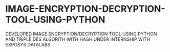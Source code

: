 # IMAGE-ENCRYPTION-DECRYPTION-TOOL-USING-PYTHON
DEVELOPED IMAGE ENCRYPTION/DECRYPTION TOOL USING PYTHON AND TRIPLE DES ALGORITH WITH HASH UNDER INTERNSHIP  WITH EXPOSYS DATALABS
